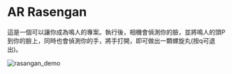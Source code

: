 # AR Rasengan
這是一個可以讓你成為鳴人的專案。執行後，相機會偵測你的臉，並將鳴人的頭P到你的臉上，同時也會偵測你的手，將手打開，即可做出一顆螺旋丸(按q可退出)。

![rasangan_demo](https://github.com/vegetablechicken5437/AR-Rasengan/assets/89286708/c33e8eed-cfb4-46e1-a1e0-90044adf2f00)
